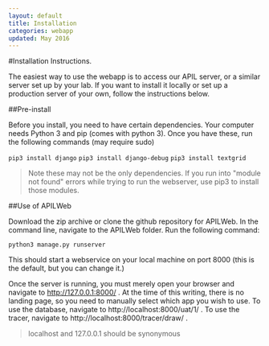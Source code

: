 ```yaml
---
layout: default
title: Installation
categories: webapp
updated: May 2016
---
```



#Installation Instructions.

The easiest way to use the webapp is to access our APIL server, or a similar server set up by your lab. If you want to install it locally or set up a production server of your own, follow the instructions below. 

##Pre-install

Before you install, you need to have certain dependencies. Your computer needs Python 3 and pip (comes with python 3). Once you have these, run the following commands (may require sudo)

`pip3 install django`
`pip3 install django-debug`
`pip3 install textgrid`

>Note these may not be the only dependencies. If you run into "module not found" errors while trying to run the webserver, use pip3 to install those modules.

##Use of APILWeb

Download the zip archive or clone the github repository for APILWeb. In the command line, navigate to the APILWeb folder. Run the following command:

`python3 manage.py runserver`

This should start a webservice on your local machine on port 8000 (this is the default, but you can change it.)

Once the server is running, you must merely open your browser and navigate to http://127.0.0.1:8000/ . At the time of this writing, there is no landing page, so you need to manually select which app you wish to use. To use the database, navigate to http://localhost:8000/uat/1/ . To use the tracer, navigate to http://localhost:8000/tracer/draw/ . 

>localhost and 127.0.0.1 should be synonymous

